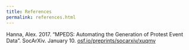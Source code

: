 ```yaml
---
title: References
permalink: references.html
---
```


Hanna, Alex. 2017. “MPEDS: Automating the Generation of Protest Event Data”. SocArXiv. January 10. [osf.io/preprints/socarxiv/xuqmv](https://osf.io/preprints/socarxiv/xuqmv)
